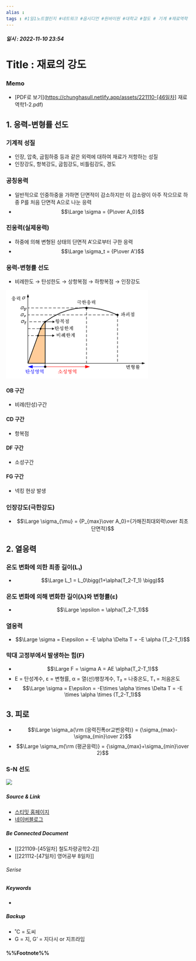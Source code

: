 ```yaml
---
alias : 
tags : #1일1노트챌린지 #네트워크 #옵시디언 #원바이원 #대학교 #철도 # 기계 #재료역학
---
```


##### 일시 : 2022-11-10 23:54

# Title : 재료의 강도

### Memo
- [PDF로 보기](https://chunghasull.netlify.app/assets/221110-[46일차] 재료역학1-2.pdf)

## 1. 응력-변형률 선도

### 기계적 성질
- 인장, 압축, 굽힘하중 등과 같은 외력에 대하여 재료가 저항하는 성질
- 인장강도, 항복강도, 굽힘강도, 비틀림강도, 경도

### 공칭응력
- 일반적으로 인중하중을 가하면 단면적이 감소하지만 이 감소량이 아주 작으므로 하중 P를 처음 단면적 A으로 나눈 응력
- $$\Large \sigma = {P\over A_0}$$

### 진응력(실제응력)
- 하중에 의해 변형된 상태의 단면적 A’으로부터 구한 응력
- $$\Large \sigma_t = {P\over A'}$$

### 응력-변형률 선도
- 비례한도 → 탄성한도 → 상항복점 → 하항복점 → 인장강도
<img src="/assets/image 12.png "/>

#### OB 구간
- 비례(탄성)구간

#### CD 구간
- 항복점

#### DF 구간
- 소성구간

#### FG 구간
- 넥킹 현상 발생

### 인장강도(극한강도)
- $$\Large \sigma_{\mu} = {P_{max}\over A_0}={가해진최대외력\over 최초단면적}$$

## 2. 열응력

### 온도 변화에 의한 최종 길이(L₁)
- $$\Large L_1 = L_0\bigg(1+\alpha(T_2-T_1) \bigg)$$

### 온도 변화에 의해 변화한 길이(λ)와 변형률(ε)
- $$\Large \epsilon = \alpha(T_2-T_1)$$

### 열응력
- $$\Large \sigma = E\epsilon = -E \alpha \Delta T = -E \alpha (T_2-T_1)$$

### 막대 고정부에서 발생하는 힘(F)
- $$\Large F = \sigma A = AE \alpha(T_2-T_1)$$
- E = 탄성계수, ε = 변형률, α = 열(선)팽창계수, T₂ = 나중온도, T₁ = 처음온도
- $$\Large \sigma = E\epsilon = -E\times \alpha \times \Delta T = -E \times \alpha \times (T_2-T_1)$$

## 3. 피로
- $$\Large \sigma_a{\rm (응력진폭or교번응력)} = {\sigma_{max}-\sigma_{min}\over 2}$$
- $$\Large \sigma_m{\rm (평균응력)} = {\sigma_{max}+\sigma_{min}\over 2}$$

### S-N 선도
<img src="/assets/__.png "/>

##### Source & Link
- [스티밋 홈페이지](https://steemit.com/kr-science/@mechmecha/0-2-1-hook-s-law)
- [네이버블로그](https://blog.naver.com/mechanics_98/221364790774)

##### Be Connected Document
- [[221109-[45일차] 철도차량공학2-2]]
- [[221112-[47일차] 영어공부 8일차]]

###### Serise


##### Keywords
- 

##### Backup
- ˚C = 도씨
- G = 지, G’ = 지다시 or 지프라임

#### %%Footnote%%

[^1]: 